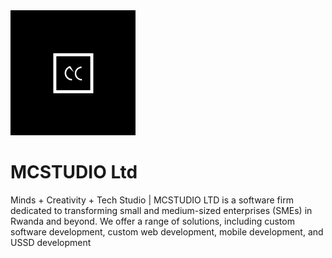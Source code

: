 <img src="https://github.com/MCSTUDIO-LTD/.github/blob/main/LOGO-MAIL-PROFILE.gif" width="200" height="200">

MCSTUDIO Ltd
===========================================================================================================================================================
Minds + Creativity + Tech Studio | MCSTUDIO LTD is a software firm dedicated to transforming small and medium-sized enterprises (SMEs) in Rwanda and beyond.
We offer a range of solutions, including custom software development, custom web development, mobile development, and USSD development
